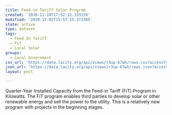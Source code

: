 ```yaml
---
title: Feed-in Tariff Solar Program
created: '2020-11-10T17:52:32.333159'
modified: '2020-12-02T15:57:15.373385'
state: active
type: dataset
tags:
  - Feed In Tariff
  - Fit
  - Local Solar
groups:
  - Local Government
csv_url: 'https://data.lacity.org/api/views/r3up-67wh/rows.csv?accessType=DOWNLOAD'
json_url: 'https://data.lacity.org/api/views/r3up-67wh/rows.json?accessType=DOWNLOAD'
layout: post

---
```

Quarter-Year	Installed Capacity from the Feed-in Tariff (FiT) Program in Kilowatts. The FiT program enables third parties to develop solar or other renewable energy and sell the power to the utility.  This is a relatively new program with projects in the beginning stages.
